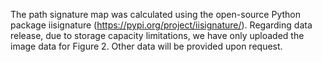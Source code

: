 The path signature map was calculated using the open-source Python package iisignature (https://pypi.org/project/iisignature/).
Regarding data release, due to storage capacity limitations, we have only uploaded the image data for Figure 2. Other data will be provided upon request.
